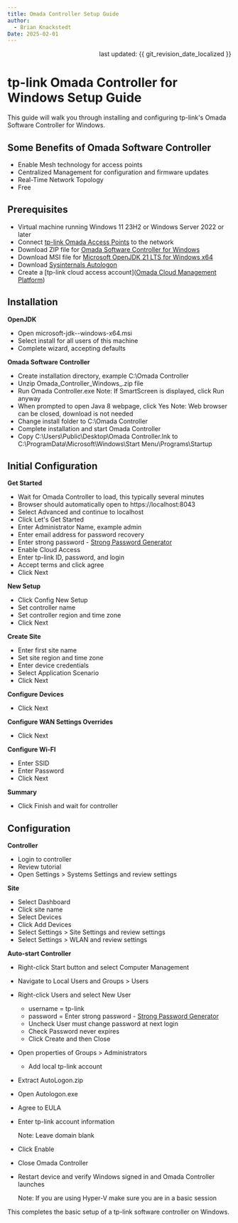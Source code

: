 ```yaml
---
title: Omada Controller Setup Guide
author: 
  - Brian Knackstedt
Date: 2025-02-01
---
```

<div style="text-align: right"> last updated: {{ git_revision_date_localized }} </div>

# tp-link Omada Controller for Windows Setup Guide

This guide will walk you through installing and configuring tp-link's Omada Software Controller for Windows.

<insert vide>

## Some Benefits of Omada Software Controller

- Enable Mesh technology for access points
- Centralized Management for configuration and firmware updates
- Real-Time Network Topology
- Free

## Prerequisites

- Virtual machine running Windows 11 23H2 or Windows Server 2022 or later
- Connect [tp-link Omada Access Points](https://www.omadanetworks.com/us/business-networking/omada/wifi/) to the network
- Download ZIP file for [Omada Software Controller for Windows](https://support.omadanetworks.com/us/product/omada-software-controller/?resourceType=download)
- Download MSI file for [Microsoft OpenJDK 21 LTS for Windows x64](https://learn.microsoft.com/en-us/java/openjdk/download#openjdk-21)
- Download [Sysinternals Autologon](https://learn.microsoft.com/en-us/sysinternals/downloads/autologon)
- Create a [tp-link cloud access account]([Omada Cloud Management Platform](https://omada.tplinkcloud.com/#signUp))

## Installation

**OpenJDK**

- Open microsoft-jdk-<version>-windows-x64.msi
- Select install for all users of this machine
- Complete wizard, accepting defaults

**Omada Software Controller**

- Create installation directory, example C:\Omada Controller
- Unzip Omada_Controller_Windows_<version>.zip file
- Run Omada Controller.exe
  Note: If SmartScreen is displayed, click Run anyway
- When prompted to open Java 8 webpage, click Yes
  Note: Web browser can be closed, download is not needed
- Change install folder to C:\Omada Controller
- Complete installation and start Omada Controller
- Copy C:\Users\Public\Desktop\Omada Controller.lnk to C:\ProgramData\Microsoft\Windows\Start Menu\Programs\Startup

## Initial Configuration

**Get Started**

- Wait for Omada Controller to load, this typically several minutes
- Browser should automatically open to https://localhost:8043
- Select Advanced and continue to localhost
- Click Let's Get Started
- Enter Administrator Name, example admin
- Enter email address for password recovery
- Enter strong password - [Strong Password Generator](https://bitwarden.com/password-generator)
- Enable Cloud Access 
- Enter tp-link ID, password, and login
- Accept terms and click agree
- Click Next

**New Setup**

- Click Config New Setup
- Set controller name
- Set controller region and time zone
- Click Next

**Create Site**

- Enter first site name
- Set site region and time zone
- Enter device credentials
- Select Application Scenario
- Click Next

**Configure Devices**

- Click Next

**Configure WAN Settings Overrides**

- Click Next

**Configure Wi-FI**

- Enter SSID
- Enter Password
- Click Next

**Summary**

- Click Finish and wait for controller

## Configuration

**Controller**

- Login to controller
- Review tutorial
- Open Settings > Systems Settings and review settings

**Site**

- Select Dashboard
- Click site name
- Select Devices
- Click Add Devices
- Select Settings > Site Settings and review settings
- Select Settings > WLAN and review settings

**Auto-start Controller**

- Right-click Start button and select Computer Management

- Navigate to Local Users and Groups > Users

- Right-click Users and select New User

  - username = tp-link
  - password = Enter strong password - [Strong Password Generator](https://bitwarden.com/password-generator)
  - Uncheck User must change password at next login
  - Check Password never expires
  - Click Create and then Close

- Open properties of Groups > Administrators

  - Add local tp-link account

- Extract AutoLogon.zip

- Open Autologon.exe

- Agree to EULA

- Enter tp-link account information

  Note: Leave domain blank

- Click Enable

- Close Omada Controller

- Restart device and verify Windows signed in and Omada Controller launches

  Note: If you are using Hyper-V make sure you are in a basic session



This completes the basic setup of a tp-link software controller on Windows.
